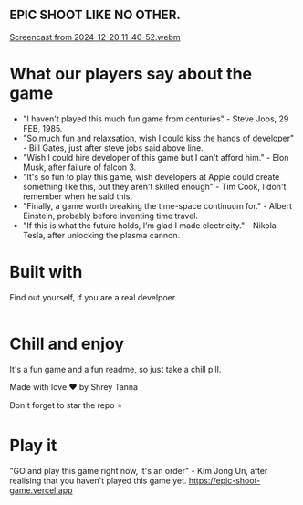 ## EPIC SHOOT LIKE NO OTHER.

[Screencast from 2024-12-20 11-40-52.webm](https://github.com/user-attachments/assets/ab0eb060-8f96-4bab-9f04-7922c063232d)


# What our players say about the game

- "I haven't played this much fun game from centuries" - Steve Jobs, 29 FEB, 1985.
- "So much fun and relaxsation, wish I could kiss the hands of developer" - Bill Gates, just after steve jobs said above line.
- "Wish I could hire developer of this game but I can't afford him." - Elon Musk, after failure of falcon 3.
- "It's so fun to play this game, wish developers at Apple could create something like this, but they aren't skilled enough" - Tim Cook, I don't remember when he said this.
- "Finally, a game worth breaking the time-space continuum for." - Albert Einstein, probably before inventing time travel.
- "If this is what the future holds, I’m glad I made electricity." - Nikola Tesla, after unlocking the plasma cannon.


# Built with

Find out yourself, if you are a real develpoer.
<br>
<br>

# Chill and enjoy
It's a fun game and a fun readme, so just take a chill pill.

Made with love ❤️ by Shrey Tanna

Don't forget to star the repo ⭐ 

# Play it

"GO and play this game right now, it's an order" - Kim Jong Un, after realising that you haven't played this game yet.
https://epic-shoot-game.vercel.app
